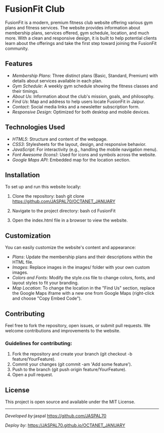 # FusionFit Club

FusionFit is a modern, premium fitness club website offering various gym plans and fitness services. The website provides information about membership plans, services offered, gym schedule, location, and much more. With a clean and responsive design, it is built to help potential clients learn about the offerings and take the first step toward joining the FusionFit community.

## Features

- *Membership Plans*: Three distinct plans (Basic, Standard, Premium) with details about services available in each plan.
- *Gym Schedule*: A weekly gym schedule showing the fitness classes and their timings.
- *About Us*: Information about the club's mission, goals, and philosophy.
- *Find Us*: Map and address to help users locate FusionFit in Jaipur.
- *Contact*: Social media links and a newsletter subscription form.
- *Responsive Design*: Optimized for both desktop and mobile devices.

## Technologies Used

- *HTML5*: Structure and content of the webpage.
- *CSS3*: Stylesheets for the layout, design, and responsive behavior.
- *JavaScript*: For interactivity (e.g., handling the mobile navigation menu).
- *Font Awesome (Icons)*: Used for icons and symbols across the website.
- *Google Maps API*: Embedded map for the location section.

## Installation

To set up and run this website locally:

1. Clone the repository:
    bash
    git clone https://github.com/JASPAL70/OCTANET_JANUARY
    

2. Navigate to the project directory:
    bash
    cd FusionFit
    

3. Open the index.html file in a browser to view the website.


## Customization

You can easily customize the website's content and appearance:

- *Plans*: Update the membership plans and their descriptions within the HTML file.
- *Images*: Replace images in the images/ folder with your own custom images.
- *Colors and Fonts*: Modify the style.css file to change colors, fonts, and layout styles to fit your branding.
- *Map Location*: To change the location in the "Find Us" section, replace the Google Maps iframe with a new one from Google Maps (right-click and choose "Copy Embed Code").

## Contributing

Feel free to fork the repository, open issues, or submit pull requests. We welcome contributions and improvements to the website.

### Guidelines for contributing:
1. Fork the repository and create your branch (git checkout -b feature/YourFeature).
2. Commit your changes (git commit -am 'Add some feature').
3. Push to the branch (git push origin feature/YourFeature).
4. Open a pull request.

## License

This project is open source and available under the MIT License.

---

*Developed by*:jaspal https://github.com/JASPAL70

*Deploy by*: https://JASPAL70.github.io/OCTANET_JANUARY
